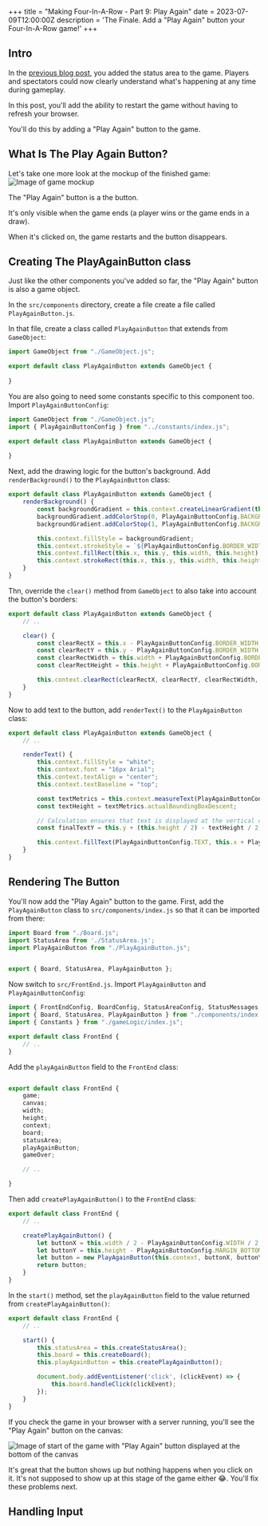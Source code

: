 +++
title = "Making Four-In-A-Row - Part 9: Play Again"
date = 2023-07-09T12:00:00Z
description = 'The Finale. Add a "Play Again" button your Four-In-A-Row game!'
+++

## Intro

In the [previous blog post](@/blog/making-four-in-a-row-part-8.md), you added the status area to the game. Players and spectators could now clearly understand what's happening at any time during gameplay.

In this post, you'll add the ability to restart the game without having to refresh your browser.

You'll do this by adding a "Play Again" button to the game.

## What Is The Play Again Button?

Let's take one more look at the mockup of the finished game:
![Image of game mockup](https://ik.imagekit.io/mune/four-in-a-row-goal_ua2AQmcTE.png)

The "Play Again" button is a the button.

It's only visible when the game ends (a player wins or the game ends in a draw).

When it's clicked on, the game restarts and the button disappears.

## Creating The PlayAgainButton class

Just like the other components you've added so far, the "Play Again" button is also a game object.

In the `src/components` directory, create a file create a file called `PlayAgainButton.js`.

In that file, create a class called `PlayAgainButton` that extends from `GameObject`:

```js
import GameObject from "./GameObject.js";

export default class PlayAgainButton extends GameObject {
   
}
```

You are also going to need some constants specific to this component too. Import `PlayAgainButtonConfig`:

```js
import GameObject from "./GameObject.js";
import { PlayAgainButtonConfig } from "../constants/index.js";

export default class PlayAgainButton extends GameObject {
    
}
```

Next, add the drawing logic for the button's background. Add `renderBackground()` to the `PlayAgainButton` class:

```js
export default class PlayAgainButton extends GameObject {
    renderBackground() {
        const backgroundGradient = this.context.createLinearGradient(this.x, this.y, this.x, this.y + this.height);
        backgroundGradient.addColorStop(0, PlayAgainButtonConfig.BACKGROUND_START_COLOR);
        backgroundGradient.addColorStop(1, PlayAgainButtonConfig.BACKGROUND_END_COLOR);

        this.context.fillStyle = backgroundGradient;
        this.context.strokeStyle = `${PlayAgainButtonConfig.BORDER_WIDTH}px black`;
        this.context.fillRect(this.x, this.y, this.width, this.height);
        this.context.strokeRect(this.x, this.y, this.width, this.height);
    }    
}
```

Thn, override the `clear()` method from `GameObject` to also take into account the button's borders:

```js
export default class PlayAgainButton extends GameObject {
    // ..

    clear() {
        const clearRectX = this.x - PlayAgainButtonConfig.BORDER_WIDTH;
        const clearRectY = this.y - PlayAgainButtonConfig.BORDER_WIDTH;
        const clearRectWidth = this.width + PlayAgainButtonConfig.BORDER_WIDTH * 2;
        const clearRectHeight = this.height + PlayAgainButtonConfig.BORDER_WIDTH * 2;

        this.context.clearRect(clearRectX, clearRectY, clearRectWidth, clearRectHeight);
    }
}
```

Now to add text to the button, add `renderText()` to the `PlayAgainButton` class:

```js
export default class PlayAgainButton extends GameObject {
    // ..

    renderText() {
        this.context.fillStyle = "white";
        this.context.font = "16px Arial";
        this.context.textAlign = "center";
        this.context.textBaseline = "top";

        const textMetrics = this.context.measureText(PlayAgainButtonConfig.TEXT);
        const textHeight = textMetrics.actualBoundingBoxDescent;

        // Calculation ensures that text is displayed at the vertical center of the button
        const finalTextY = this.y + (this.height / 2) - textHeight / 2;

        this.context.fillText(PlayAgainButtonConfig.TEXT, this.x + PlayAgainButtonConfig.WIDTH / 2, finalTextY);
    }
}
```

## Rendering The Button

You'll now add the "Play Again" button to the game.
First, add the `PlayAgainButton` class to `src/components/index.js` so that it can be imported from there:

```js
import Board from "./Board.js";
import StatusArea from './StatusArea.js';
import PlayAgainButton from "./PlayAgainButton.js";


export { Board, StatusArea, PlayAgainButton };
```

Now switch to `src/FrontEnd.js`. Import `PlayAgainButton` and `PlayAgainButtonConfig`:

```js
import { FrontEndConfig, BoardConfig, StatusAreaConfig, StatusMessages, PlayAgainButtonConfig } from "./constants/index.js";
import { Board, StatusArea, PlayAgainButton } from "./components/index.js";
import { Constants } from "./gameLogic/index.js";

export default class FrontEnd {
    // ..
}
```

Add the `playAgainButton` field to the `FrontEnd` class:

```js

export default class FrontEnd {
    game;
    canvas;
    width;
    height;
    context;
    board;
    statusArea;
    playAgainButton;
    gameOver;

    // ..

}
```

Then add `createPlayAgainButton()` to the `FrontEnd` class:

```js
export default class FrontEnd {
    // ..

    createPlayAgainButton() {
        let buttonX = this.width / 2 - PlayAgainButtonConfig.WIDTH / 2;
        let buttonY = this.height - PlayAgainButtonConfig.MARGIN_BOTTOM;
        let button = new PlayAgainButton(this.context, buttonX, buttonY, PlayAgainButtonConfig.WIDTH, PlayAgainButtonConfig.HEIGHT);
        return button;
    }
}
```

In the `start()` method, set the `playAgainButton` field to the value returned from `createPlayAgainButton()`:

```js
export default class FrontEnd {
    // ..

    start() {
        this.statusArea = this.createStatusArea();
        this.board = this.createBoard();
        this.playAgainButton = this.createPlayAgainButton();

        document.body.addEventListener('click', (clickEvent) => {
            this.board.handleClick(clickEvent);
        });
    }
}
```

If you check the game in your browser with a server running, you'll see the "Play Again" button on the canvas:

![Image of start of the game with "Play Again" button displayed at the bottom of the canvas]()

It's great that the button shows up but nothing happens when you click on it. It's not supposed to show up at this stage of the game either 😂️. You'll fix these problems next.

## Handling Input